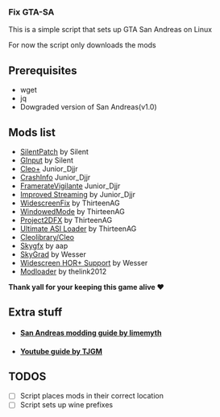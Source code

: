 ### Fix GTA-SA

This is a simple script that sets up GTA San Andreas on Linux

For now the script only downloads the mods

## Prerequisites

- wget
- jq
- Dowgraded version of San Andreas(v1.0)

## Mods list

- [SilentPatch](https://cookieplmonster.github.io/mods/gta-sa/#silentpatch) by Silent
- [GInput](https://cookieplmonster.github.io/mods/gta-sa/#ginput) by Silent
- [Cleo+](https://www.mixmods.com.br/2023/10/cleoplus/) Junior_Djjr
- [CrashInfo](https://www.mixmods.com.br/2022/09/crashinfo/) Junior_Djjr
- [FramerateVigilante](https://www.mixmods.com.br/2022/08/iii-vc-sa-framerate-vigilante/) Junior_Djjr
- [Improved Streaming](https://www.mixmods.com.br/2022/04/improved-streaming/) by Junior_Djjr
- [WidescreenFix](https://github.com/ThirteenAG/WidescreenFixesPack/releases/tag/gtasa) by ThirteenAG
- [WindowedMode](https://github.com/ThirteenAG/III.VC.SA.WindowedMode) by ThirteenAG
- [Project2DFX](https://github.com/ThirteenAG/III.VC.SA.IV.Project2DFX/releases/tag/gtasa) by ThirteenAG
- [Ultimate ASI Loader](https://github.com/ThirteenAG/Ultimate-ASI-Loader) by ThirteenAG
- [Cleolibrary/Cleo](https://github.com/cleolibrary/CLEO4)
- [Skygfx](https://github.com/aap/skygfx) by aap
- [SkyGrad](https://www.mixmods.com.br/2020/01/skygrad-sky-gradient-fix-corrigir-linhas-no-ceu/) by Wesser
- [Widescreen HOR+ Support](https://www.gtagarage.com/mods/show.php?id=25380) by Wesser
- [Modloader](https://github.com/thelink2012/modloader) by thelink2012

**Thank yall for your keeping this game alive ❤️**

## Extra stuff

- #### [San Andreas modding guide by limemyth](https://steamcommunity.com/sharedfiles/filedetails/?id=2817786024)
- #### [Youtube guide by TJGM](https://youtube.com/playlist?list=PLhWmxGTRhiNOqUZq096SMy5vDX_lyw3VW&si=Nn632_yaKurRmhXl)

## TODOS

- [ ] Script places mods in their correct location
- [ ] Script sets up wine prefixes
